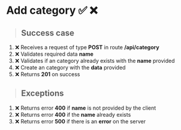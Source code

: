 # Add category ✅ ❌

> ## Success case

01. ❌ Receives a request of type **POST** in route **/api/category**
00. ❌ Validates required data **name**
00. ❌ Validates if an category already exists with the **name** provided
00. ❌ Create an category with the **data** provided
00. ❌ Returns **201** on success

> ## Exceptions

01. ❌ Returns error **400** if **name** is not provided by the client
00. ❌ Returns error **400** if the **name** already exists
00. ❌ Returns error **500** if there is an **error** on the server
